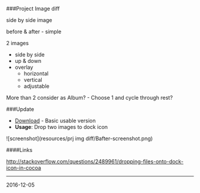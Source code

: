 ###Project Image diff

side by side image

before & after - simple


2 images

- side by side
- up & down
- overlay
	- horizontal
	- vertical
	- adjustable

More than 2 consider as Album?
	- Choose 1 and cycle through rest?

###Update

* [Download](https://goo.gl/WIZrWF) - Basic usable version
* **Usage**: Drop two images to dock icon


![screenshot](resources/prj img diff/Bafter-screenshot.png)



####Links

http://stackoverflow.com/questions/2489961/dropping-files-onto-dock-icon-in-cocoa

---
2016-12-05

